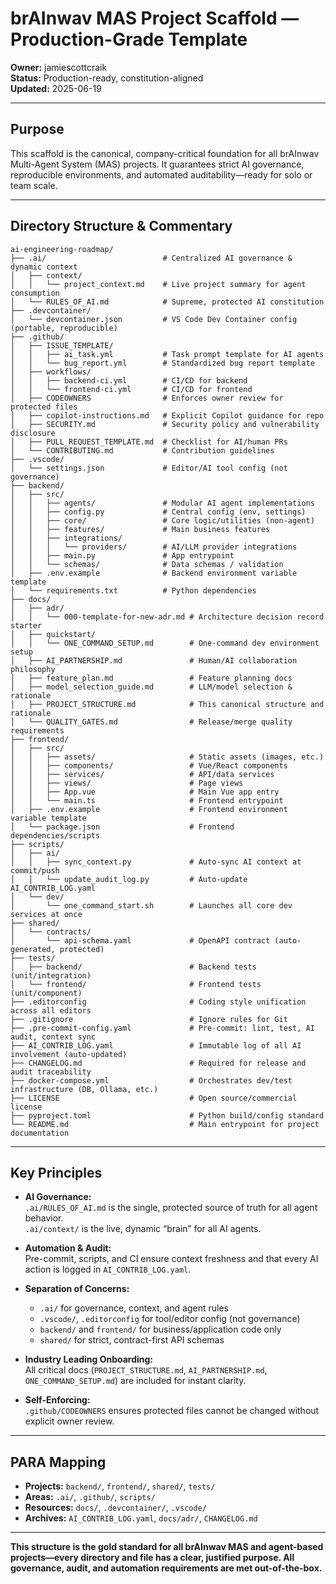 # brAInwav MAS Project Scaffold — Production-Grade Template

**Owner:** jamiescottcraik  
**Status:** Production-ready, constitution-aligned  
**Updated:** 2025-06-19

---

## Purpose

This scaffold is the canonical, company-critical foundation for all brAInwav Multi-Agent System (MAS) projects.
It guarantees strict AI governance, reproducible environments, and automated auditability—ready for solo or team scale.

---

## Directory Structure & Commentary

```text
ai-engineering-roadmap/
├── .ai/                          # Centralized AI governance & dynamic context
│   ├── context/
│   │   └── project_context.md    # Live project summary for agent consumption
│   └── RULES_OF_AI.md            # Supreme, protected AI constitution
├── .devcontainer/
│   └── devcontainer.json         # VS Code Dev Container config (portable, reproducible)
├── .github/
│   ├── ISSUE_TEMPLATE/
│   │   ├── ai_task.yml           # Task prompt template for AI agents
│   │   └── bug_report.yml        # Standardized bug report template
│   ├── workflows/
│   │   ├── backend-ci.yml        # CI/CD for backend
│   │   └── frontend-ci.yml       # CI/CD for frontend
│   ├── CODEOWNERS                # Enforces owner review for protected files
│   ├── copilot-instructions.md   # Explicit Copilot guidance for repo
│   ├── SECURITY.md               # Security policy and vulnerability disclosure
│   ├── PULL_REQUEST_TEMPLATE.md  # Checklist for AI/human PRs
│   └── CONTRIBUTING.md           # Contribution guidelines
├── .vscode/
│   └── settings.json             # Editor/AI tool config (not governance)
├── backend/
│   ├── src/
│   │   ├── agents/               # Modular AI agent implementations
│   │   ├── config.py             # Central config (env, settings)
│   │   ├── core/                 # Core logic/utilities (non-agent)
│   │   ├── features/             # Main business features
│   │   ├── integrations/
│   │   │   └── providers/        # AI/LLM provider integrations
│   │   ├── main.py               # App entrypoint
│   │   └── schemas/              # Data schemas / validation
│   ├── .env.example              # Backend environment variable template
│   └── requirements.txt          # Python dependencies
├── docs/
│   ├── adr/
│   │   └── 000-template-for-new-adr.md # Architecture decision record starter
│   ├── quickstart/
│   │   └── ONE_COMMAND_SETUP.md        # One-command dev environment setup
│   ├── AI_PARTNERSHIP.md               # Human/AI collaboration philosophy
│   ├── feature_plan.md                 # Feature planning docs
│   ├── model_selection_guide.md        # LLM/model selection & rationale
│   ├── PROJECT_STRUCTURE.md            # This canonical structure and rationale
│   └── QUALITY_GATES.md                # Release/merge quality requirements
├── frontend/
│   ├── src/
│   │   ├── assets/                     # Static assets (images, etc.)
│   │   ├── components/                 # Vue/React components
│   │   ├── services/                   # API/data services
│   │   ├── views/                      # Page views
│   │   ├── App.vue                     # Main Vue app entry
│   │   └── main.ts                     # Frontend entrypoint
│   ├── .env.example                    # Frontend environment variable template
│   └── package.json                    # Frontend dependencies/scripts
├── scripts/
│   ├── ai/
│   │   ├── sync_context.py             # Auto-sync AI context at commit/push
│   │   └── update_audit_log.py         # Auto-update AI_CONTRIB_LOG.yaml
│   └── dev/
│       └── one_command_start.sh        # Launches all core dev services at once
├── shared/
│   └── contracts/
│       └── api-schema.yaml             # OpenAPI contract (auto-generated, protected)
├── tests/
│   ├── backend/                        # Backend tests (unit/integration)
│   └── frontend/                       # Frontend tests (unit/component)
├── .editorconfig                       # Coding style unification across all editors
├── .gitignore                          # Ignore rules for Git
├── .pre-commit-config.yaml             # Pre-commit: lint, test, AI audit, context sync
├── AI_CONTRIB_LOG.yaml                 # Immutable log of all AI involvement (auto-updated)
├── CHANGELOG.md                        # Required for release and audit traceability
├── docker-compose.yml                  # Orchestrates dev/test infrastructure (DB, Ollama, etc.)
├── LICENSE                             # Open source/commercial license
├── pyproject.toml                      # Python build/config standard
└── README.md                           # Main entrypoint for project documentation
```

---

## Key Principles

- **AI Governance:**  
  `.ai/RULES_OF_AI.md` is the single, protected source of truth for all agent behavior.  
  `.ai/context/` is the live, dynamic “brain” for all AI agents.

- **Automation & Audit:**  
  Pre-commit, scripts, and CI ensure context freshness and that every AI action is logged in `AI_CONTRIB_LOG.yaml`.

- **Separation of Concerns:**  
  - `.ai/` for governance, context, and agent rules  
  - `.vscode/`, `.editorconfig` for tool/editor config (not governance)  
  - `backend/` and `frontend/` for business/application code only  
  - `shared/` for strict, contract-first API schemas

- **Industry Leading Onboarding:**  
  All critical docs (`PROJECT_STRUCTURE.md`, `AI_PARTNERSHIP.md`, `ONE_COMMAND_SETUP.md`) are included for instant clarity.

- **Self-Enforcing:**  
  `.github/CODEOWNERS` ensures protected files cannot be changed without explicit owner review.

---

## PARA Mapping

- **Projects:** `backend/`, `frontend/`, `shared/`, `tests/`
- **Areas:** `.ai/`, `.github/`, `scripts/`
- **Resources:** `docs/`, `.devcontainer/`, `.vscode/`
- **Archives:** `AI_CONTRIB_LOG.yaml`, `docs/adr/`, `CHANGELOG.md`

---

**This structure is the gold standard for all brAInwav MAS and agent-based projects—every directory and file has a clear, justified purpose. All governance, audit, and automation requirements are met out-of-the-box.**